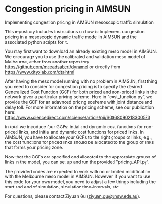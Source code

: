 # Congestion pricing in AIMSUN
Implementing congestion pricing in AIMSUN mesoscopic traffic simulation

This repository includes instructions on how to implement congestion pricing in a mesoscopic dynamic traffic model in AIMSUN and the associated python scripts for it.

You may first want to download an already existing meso model in AIMSUN. We encourage you to use the calibrated and validation meso model of Melbourne, either from another repository https://github.com/meeadsaberi/dynamel or directly from https://www.cityxlab.com/dta.html

After having the meso model running with no problem in AIMSUN, first thing you need to consider for congestion pricing is to specify the desired Generalized Cost Function (GCF) for both priced and non-priced links in the network given a particular pricing scheme. Here in "cost_function.py", we provide the GCF for an adavnced pricing sceheme with joint distance and delay toll. For more information on the pricing scheme, see our publication here:
https://www.sciencedirect.com/science/article/pii/S0968090X18300573

In total we introduce four GCFs: intial and dynamic cost functions for non-priced links, and initial and dynamic cost functions for priced links. In AIMSUN, you have to allocate your GCFs to the right groups of links, e.g., the cost functions for priced links should be allocated to the group of links that forms your pricing zone.

Now that the GCFs are specified and allocated to the approrpiate groups of links in the model, you can set up and run the provided "pricing_API.py".

The provided codes are expected to work with no or limited modification with the Melbourne meso model in AIMSUN. However, if you want to use this code for your own model, you need to adjust a few things including the start and end of simulation, simulation time-intervals, etc.

For questions, please contact Ziyuan Gu (ziyuan.gu@unsw.edu.au).

